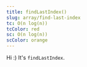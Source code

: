 ```yaml
---
title: findLastIndex()
slug: array/find-last-index
tc: O(n log(n))
tcColor: red
sc: O(n log(n))
scColor: orange
---
```

Hi :) It's `findLastIndex`.